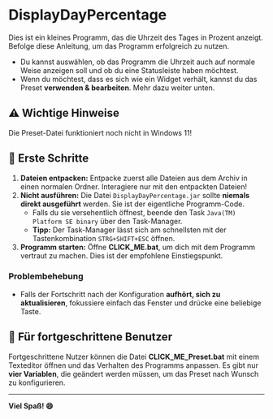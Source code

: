 # DisplayDayPercentage

Dies ist ein kleines Programm, das die Uhrzeit des Tages in Prozent anzeigt.
Befolge diese Anleitung, um das Programm erfolgreich zu nutzen.
- Du kannst auswählen, ob das Programm die Uhrzeit auch auf normale Weise anzeigen soll und ob du eine Statusleiste haben möchtest.
- Wenn du möchtest, dass es sich wie ein Widget verhält, kannst du das Preset **verwenden & bearbeiten**. Mehr dazu weiter unten.

## ⚠️ Wichtige Hinweise
Die Preset-Datei funktioniert noch nicht in Windows 11!

## 🚀 Erste Schritte
1. **Dateien entpacken:** Entpacke zuerst alle Dateien aus dem Archiv in einen normalen Ordner. Interagiere nur mit den entpackten Dateien!
2. **Nicht ausführen:** Die Datei `DisplayDayPercentage.jar` sollte **niemals direkt ausgeführt** werden. Sie ist der eigentliche Programm-Code.
   - Falls du sie versehentlich öffnest, beende den Task `Java(TM) Platform SE binary` über den Task-Manager.
   - **Tipp:** Der Task-Manager lässt sich am schnellsten mit der Tastenkombination `STRG+SHIFT+ESC` öffnen.
3. **Programm starten:** Öffne **CLICK_ME.bat**, um dich mit dem Programm vertraut zu machen. Dies ist der empfohlene Einstiegspunkt.

### Problembehebung
- Falls der Fortschritt nach der Konfiguration **aufhört, sich zu aktualisieren**, fokussiere einfach das Fenster und drücke eine beliebige Taste.

## 🔧 Für fortgeschrittene Benutzer
Fortgeschrittene Nutzer können die Datei **CLICK_ME_Preset.bat** mit einem Texteditor öffnen und das Verhalten des Programms anpassen. Es gibt nur **vier Variablen**, die geändert werden müssen, um das Preset nach Wunsch zu konfigurieren.

---

**Viel Spaß! 😄**
